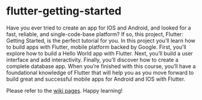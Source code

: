 # flutter-getting-started
Have you ever tried to create an app for IOS and Android, and looked for a fast, reliable, and single-code-base platform? If so, this project, Flutter: Getting Started, is the perfect tutorial for you. In this project  you’ll learn how to build apps with Flutter, mobile platform backed by Google. First, you’ll explore how to build a Hello World app with Flutter. Next, you’ll build a user interface and add interactivity. Finally, you’ll discover how to create a complete database app. When you’re finished with this course, you’ll have a foundational knowledge of Flutter that will help you as you move forward to build great and successful mobile apps for Android and IOS with Flutter.

Please refer to the [wiki pages](https://github.com/AdarshMaurya/flutter-getting-started/wiki). Happy learning!
